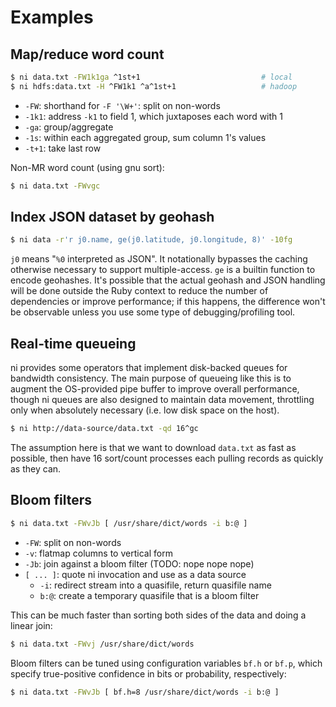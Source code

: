 # Examples
## Map/reduce word count
```sh
$ ni data.txt -FW1k1ga ^1st+1                           # local
$ ni hdfs:data.txt -H ^FW1k1 ^a^1st+1                   # hadoop
```

- `-FW`: shorthand for `-F '\W+'`: split on non-words
- `-1k1`: address `-k1` to field 1, which juxtaposes each word with 1
- `-ga`: group/aggregate
- `-1s`: within each aggregated group, sum column 1's values
- `-t+1`: take last row

Non-MR word count (using gnu sort):

```sh
$ ni data.txt -FWvgc
```

## Index JSON dataset by geohash
```sh
$ ni data -r'r j0.name, ge(j0.latitude, j0.longitude, 8)' -10fg
```

`j0` means "`%0` interpreted as JSON". It notationally bypasses the caching
otherwise necessary to support multiple-access. `ge` is a builtin function to
encode geohashes. It's possible that the actual geohash and JSON handling will
be done outside the Ruby context to reduce the number of dependencies or
improve performance; if this happens, the difference won't be observable unless
you use some type of debugging/profiling tool.

## Real-time queueing
ni provides some operators that implement disk-backed queues for bandwidth
consistency. The main purpose of queueing like this is to augment the
OS-provided pipe buffer to improve overall performance, though ni queues are
also designed to maintain data movement, throttling only when absolutely
necessary (i.e. low disk space on the host).

```sh
$ ni http://data-source/data.txt -qd 16^gc
```

The assumption here is that we want to download `data.txt` as fast as possible,
then have 16 sort/count processes each pulling records as quickly as they can.

## Bloom filters
```sh
$ ni data.txt -FWvJb [ /usr/share/dict/words -i b:@ ]
```

- `-FW`: split on non-words
- `-v`: flatmap columns to vertical form
- `-Jb`: join against a bloom filter (TODO: nope nope nope)
- `[ ... ]`: quote ni invocation and use as a data source
    - `-i`: redirect stream into a quasifile, return quasifile name
    - `b:@`: create a temporary quasifile that is a bloom filter

This can be much faster than sorting both sides of the data and doing a linear
join:

```sh
$ ni data.txt -FWvj /usr/share/dict/words
```

Bloom filters can be tuned using configuration variables `bf.h` or `bf.p`,
which specify true-positive confidence in bits or probability, respectively:

```sh
$ ni data.txt -FWvJb [ bf.h=8 /usr/share/dict/words -i b:@ ]
```
